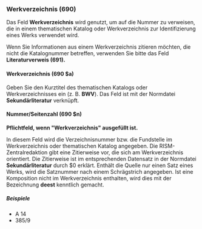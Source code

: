 ### Werkverzeichnis (690)

Das Feld **Werkverzeichnis** wird genutzt, um auf die Nummer zu verweisen, die in einem thematischen Katalog oder Werkverzeichnis zur Identifizierung eines Werks verwendet wird.

Wenn Sie Informationen aus einem Werkverzeichnis zitieren möchten, die nicht die Katalognummer betreffen, verwenden Sie bitte das Feld **Literaturverweis (691).**

#### Werkverzeichnis (690 $a)

Geben Sie den Kurztitel des thematischen Katalogs oder Werkverzeichnisses ein (z. B. **BWV**). Das Feld ist mit der Normdatei **Sekundärliteratur** verknüpft.


#### Nummer/Seitenzahl (690 $n)

**Pflichtfeld, wenn "Werkverzeichnis" ausgefüllt ist.**

In diesem Feld wird die Verzeichnisnummer bzw. die Fundstelle im Werkverzeichnis oder thematischen Katalog angegeben. Die RISM-Zentralredaktion gibt eine Zitierweise vor, die sich am Werkverzeichnis orientiert. Die Zitierweise ist im entsprechenden Datensatz in der Normdatei **Sekundärliteratur** durch $0 erklärt. Enthält die Quelle nur einen Satz eines Werks, wird die Satznummer nach einem Schrägstrich angegeben. Ist eine Komposition nicht im Werkverzeichnis enthalten, wird dies mit der Bezeichnung **deest** kenntlich gemacht.

##### Beispiele
- A 14
- 385/9  
